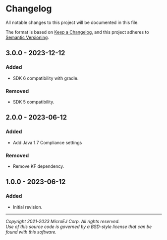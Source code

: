 # Changelog

All notable changes to this project will be documented in this file.

The format is based on [Keep a Changelog](https://keepachangelog.com/en/1.0.0/),
and this project adheres to [Semantic Versioning](https://semver.org/spec/v2.0.0.html).

## 3.0.0 - 2023-12-12

### Added

- SDK 6 compatibility with gradle.

### Removed

- SDK 5 compatibility.

## 2.0.0 - 2023-06-12

### Added
- Add Java 1.7 Compliance settings

### Removed
- Remove KF dependency.

## 1.0.0 - 2023-06-12

### Added
- Initial revision.

---
_Copyright 2021-2023 MicroEJ Corp. All rights reserved._  
_Use of this source code is governed by a BSD-style license that can be found with this software._  
